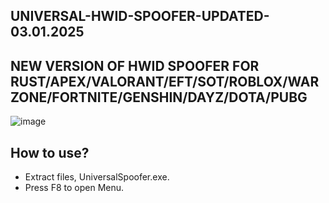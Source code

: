 ## UNIVERSAL-HWID-SPOOFER-UPDATED-03.01.2025
## NEW VERSION OF HWID SPOOFER FOR RUST/APEX/VALORANT/EFT/SOT/ROBLOX/WARZONE/FORTNITE/GENSHIN/DAYZ/DOTA/PUBG
![image](https://github.com/user-attachments/assets/e157d65a-6a31-4f6d-ac92-a94fc6762753)


## How to use?
- Extract files, UniversalSpoofer.exe.
- Press F8 to open Menu.
